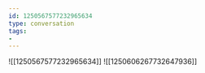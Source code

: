 ```yaml
---
id: 1250567577232965634
type: conversation
tags:
- 
---
```

![[1250567577232965634]]
![[1250606267732647936]]

